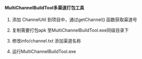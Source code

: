
#### MultiChannelBuildTool多渠道打包工具 


1. 添加 ChannelUtil 到项目中，通过getChannel() 函数获取渠道号

2. 复制需要打包apk 至MultiChannelBuildTool.exe同级目录下
		
3. 修改info/channel.txt 添加渠道名称
		
4. 运行MultiChannelBuildTool.exe